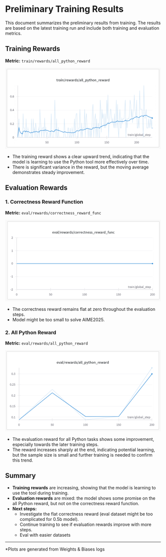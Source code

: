 # Preliminary Training Results

This document summarizes the preliminary results from training. The results are based on the latest training run and include both training and evaluation metrics.

## Training Rewards

**Metric:** `train/rewards/all_python_reward`

![train_rewards_all_python_reward](./images/python_training.png)

- The training reward shows a clear upward trend, indicating that the model is learning to use the Python tool more effectively over time.
- There is significant variance in the reward, but the moving average demonstrates steady improvement.

## Evaluation Rewards

### 1. Correctness Reward Function

**Metric:** `eval/rewards/correctness_reward_func`

![eval_rewards_correctness_reward_func](./images/correctness.png)

- The correctness reward remains flat at zero throughout the evaluation steps.
- Model might be too small to solve AIME2025.

### 2. All Python Reward

**Metric:** `eval/rewards/all_python_reward`

![eval_rewards_all_python_reward](./images/python_eval.png)

- The evaluation reward for all Python tasks shows some improvement, especially towards the later training steps.
- The reward increases sharply at the end, indicating potential learning, but the sample size is small and further training is needed to confirm this trend.

## Summary

- **Training rewards** are increasing, showing that the model is learning to use the tool during training.
- **Evaluation rewards** are mixed: the model shows some promise on the all Python reward, but not on the correctness reward function.
- **Next steps:**
  - Investigate the flat correctness reward (eval dataset might be too complicated for 0.5b model).
  - Continue training to see if evaluation rewards improve with more steps.
  - Eval with easier datasets

---

*Plots are generated from Weights & Biases logs